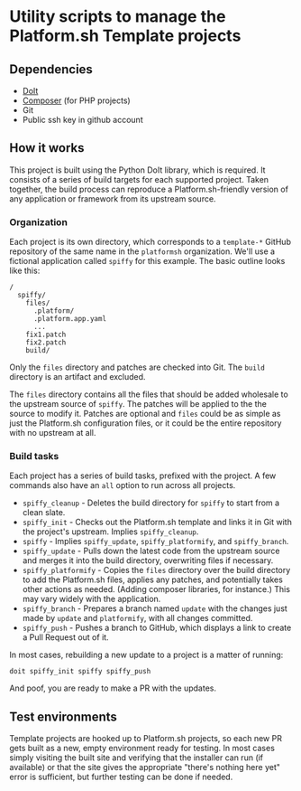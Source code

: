 # Utility scripts to manage the Platform.sh Template projects

## Dependencies

* [DoIt](http://pydoit.org/install.html)
* [Composer](https://getcomposer.org/) (for PHP projects)
* Git
* Public ssh key in github account

## How it works

This project is built using the Python DoIt library, which is required.  It consists of a series of build targets for each supported project.  Taken together, the build process can reproduce a Platform.sh-friendly version of any application or framework from its upstream source.

### Organization

Each project is its own directory, which corresponds to a `template-*` GitHub repository of the same name in the `platformsh` organization.  We'll use a fictional application called `spiffy` for this example.  The basic outline looks like this:

```text
/
  spiffy/
    files/
      .platform/
      .platform.app.yaml
      ...
    fix1.patch
    fix2.patch
    build/
```

Only the `files` directory and patches are checked into Git.  The `build` directory is an artifact and excluded.

The `files` directory contains all the files that should be added wholesale to the upstream source of `spiffy`.  The patches will be applied to the the source to modify it.  Patches are optional and `files` could be as simple as just the Platform.sh configuration files, or it could be the entire repository with no upstream at all.

### Build tasks

Each project has a series of build tasks, prefixed with the project.  A few commands also have an `all` option to run across all projects.

* `spiffy_cleanup` - Deletes the build directory for `spiffy` to start from a clean slate.
* `spiffy_init` - Checks out the Platform.sh template and links it in Git with the project's upstream. Implies `spiffy_cleanup`.
* `spiffy` - Implies `spiffy_update`, `spiffy_platformify`, and `spiffy_branch`.
* `spiffy_update` - Pulls down the latest code from the upstream source and merges it into the build directory, overwriting files if necessary.
* `spiffy_platformify` - Copies the `files` directory over the build directory to add the Platform.sh files, applies any patches, and potentially takes other actions as needed.  (Adding composer libraries, for instance.)  This may vary widely with the application.
* `spiffy_branch` - Prepares a branch named `update` with the changes just made by `update` and `platformify`, with all changes committed.
* `spiffy_push` - Pushes a branch to GitHub, which displays a link to create a Pull Request out of it.

In most cases, rebuilding a new update to a project is a matter of running:

`doit spiffy_init spiffy spiffy_push`

And poof, you are ready to make a PR with the updates.

## Test environments

Template projects are hooked up to Platform.sh projects, so each new PR gets built as a new, empty environment ready for testing.  In most cases simply visiting the built site and verifying that the installer can run (if available) or that the site gives the appropriate "there's nothing here yet" error is sufficient, but further testing can be done if needed.
